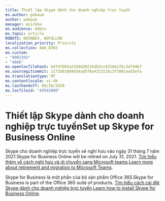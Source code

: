 ```yaml
---
title: Thiết lập Skype dành cho doanh nghiệp trực tuyến
ms.author: pebaum
author: pebaum
manager: mnirkhe
ms.audience: Admin
ms.topic: article
ROBOTS: NOINDEX, NOFOLLOW
localization_priority: Priority
ms.collection: Adm_O365
ms.custom:
- "9002393"
- "4666"
ms.openlocfilehash: bd74f665a2358d20216db3cc8328e1f6c3df44b7
ms.sourcegitcommit: 1173501899034ad5f6a432311bc3f1091ead3efa
ms.translationtype: MT
ms.contentlocale: vi-VN
ms.lasthandoff: 04/16/2020
ms.locfileid: "43541860"
---
```

# <a name="set-up-skype-for-business-online"></a><span data-ttu-id="799f7-102">Thiết lập Skype dành cho doanh nghiệp trực tuyến</span><span class="sxs-lookup"><span data-stu-id="799f7-102">Set up Skype for Business Online</span></span>

<span data-ttu-id="799f7-103">Skype cho doanh nghiệp trực tuyến sẽ nghỉ hưu vào ngày 31 tháng 7 năm 2021.</span><span class="sxs-lookup"><span data-stu-id="799f7-103">Skype for Business Online will be retired on July 31, 2021.</span></span> <span data-ttu-id="799f7-104">[Tìm hiểu thêm về cách nghỉ hưu và di chuyển sang Microsoft teams](https://docs.microsoft.com/microsoftteams/skype-for-business-online-retirement).</span><span class="sxs-lookup"><span data-stu-id="799f7-104">[Learn more about retirement and migration to Microsoft Teams](https://docs.microsoft.com/microsoftteams/skype-for-business-online-retirement).</span></span>

<span data-ttu-id="799f7-105">Skype for Business là một phần của bộ sản phẩm Office 365.</span><span class="sxs-lookup"><span data-stu-id="799f7-105">Skype for Business is part of the Office 365 suite of products.</span></span> <span data-ttu-id="799f7-106">[Tìm hiểu cách cài đặt Skype dành cho doanh nghiệp trực tuyến](https://support.office.com/article/Install-Skype-for-Business-Online-8a618bc4-3fc8-4d5f-9d62-cf93a0494800).</span><span class="sxs-lookup"><span data-stu-id="799f7-106">[Learn how to install Skype for Business Online](https://support.office.com/article/Install-Skype-for-Business-Online-8a618bc4-3fc8-4d5f-9d62-cf93a0494800).</span></span>
